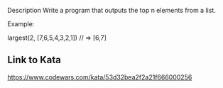 Description
Write a program that outputs the top n elements from a list.

Example:

largest(2, [7,6,5,4,3,2,1])
// => [6,7]

## Link to Kata
https://www.codewars.com/kata/53d32bea2f2a21f666000256